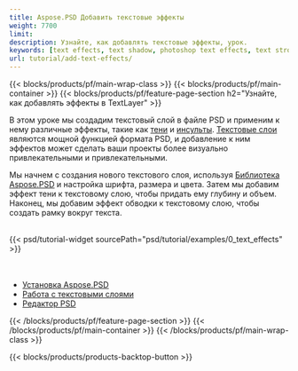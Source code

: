```yaml
---
title: Aspose.PSD Добавить текстовые эффекты
weight: 7700
limit: 
description: Узнайте, как добавлять текстовые эффекты, урок.
keywords: [text effects, text shadow, photoshop text effects, text stroke, open photoshop file, psd file export, text effect psd]
url: tutorial/add-text-effects/
---
```


{{< blocks/products/pf/main-wrap-class >}}
{{< blocks/products/pf/main-container >}}
{{< blocks/products/pf/feature-page-section h2="Узнайте, как добавлять эффекты в TextLayer" >}}


<a href="LINK">
</a>
<p>
В этом уроке мы создадим текстовый слой в файле PSD и применим к нему различные эффекты, такие как <a href="https://docs.aspose.com/psd/net/shadow-effects-in-psd-file/">тени</a> и <a href="https://docs.aspose.com/psd/net/stroke-effect-with-color-fill/">инсульты</a>. <a href="https://reference.aspose.com/psd/net/aspose.psd.fileformats.psd.layers/textlayer/">Текстовые слои</a> являются мощной функцией формата PSD, и добавление к ним эффектов может сделать ваши проекты более визуально привлекательными и привлекательными.
</p>

<p>
Мы начнем с создания нового текстового слоя, используя <a href="https://www.nuget.org/packages/Aspose.PSD">Библиотека Aspose.PSD</a> и настройка шрифта, размера и цвета. Затем мы добавим эффект тени к текстовому слою, чтобы придать ему глубину и объем. Наконец, мы добавим эффект обводки к текстовому слою, чтобы создать рамку вокруг текста.
</p>

<br />
{{< psd/tutorial-widget sourcePath="psd/tutorial/examples/0_text_effects" >}}
<br />

<br />
<br />
<div class="code-sample">
    <ul class="link-list">
        <li class="link-item"><a href="https://docs.aspose.com/psd/net/installation/">Установка Aspose.PSD</a></li>
        <li class="link-item"><a href="https://docs.aspose.com/psd/net/working-with-text-layers/">Работа с текстовыми слоями</a></li>
        <li class="link-item"><a href="https://products.aspose.app/psd/editor/">Редактор PSD</a></li>
    </ul>
</div>

{{< /blocks/products/pf/feature-page-section >}}
{{< /blocks/products/pf/main-container >}}
{{< /blocks/products/pf/main-wrap-class >}}

{{< blocks/products/products-backtop-button >}}

